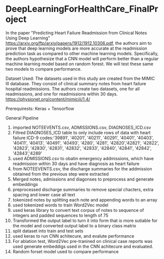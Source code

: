 # DeepLearningForHealthCare_FinalProject
In the paper "Predicting Heart Failure Readmission from Clinical Notes Using Deep Learning" https://arxiv.org/ftp/arxiv/papers/1912/1912.10306.pdf, the authors aim to prove that deep learning models are more accurate at the readmission prediction task as compared to other machine learning models. Specifically, the authors hypothesize that a CNN model will perform better than a  regular machine learning model based on random forest. We will test these same two models to compare performance.
 
Dataset Used:
The datasets used in this study are created from the MIMIC III database. They consist of clinical summary notes from heart failure hospital readmissions. The authors create two datasets, one for all readmissions, and one for readmissions within 30 days. 
https://physionet.org/content/mimiciii/1.4/

Prerequirests: Keras + Tensorflow

General Pipeline
1. imported NOTEEVENTS.csv, ADMISSIONS.csv, DIAGNOSES_ICD.csv
2. Filtred DIAGNOSES_ICD table to only include rows of data with heart failure ICD-9 codes:'39891', '40201', '40211', '40291', '40401', '40403', '40411', '40413', '40491', '40493', '4280', '4281', '42820','42821', '42822', '42823', '42830', '42831', '42832', '42833', '42840', '42841', '42842', '42843','4289'
3. used ADMISSIONS.csv to obatin emergency addmissions, which have readmission within 30 days and have diagnosis as heart failure
4. from NOTEEVENTS.csv, the discharge summaries for the addmission obtained from the previous step were extracted
5. Merged notes, admissions and diagonses to preprocess and generate embeddings
6. preprocessed discharge summaries to remove special chacters, extra spacing and lower case all text
7. tokenized notes by splitting each note and appending words to an array
8. used tokenized words to train Word2Vec model
9. used keras library to convert text corpus of notes to sequence of integers and padded sequences to length of 75
10. Transformed the output label to turn it into form that is more sutiable for the model and converted output label to a binary class matrix
11. split dataset into train and test sets
12. used keras to run CNN achitecure, and evalute performance
13. For ablation test, Word2Vec pre-tranined on clinical case reports was used generate embeddigs used in the CNN achitecure and evaluated. 
14. Random forset model used to compare performance
